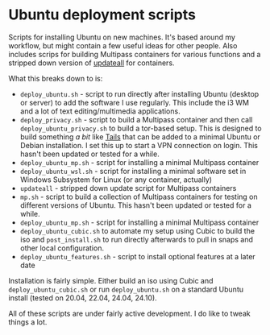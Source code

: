 # Ubuntu deployment scripts

Scripts for installing Ubuntu on new machines. It's based around my workflow, but might contain a few useful ideas for other people. Also includes scrips for building Multipass containers for various functions and a stripped down version of [updateall](https://github.com/teknostatik/updateall) for containers.

What this breaks down to is:

* `deploy_ubuntu.sh` - script to run directly after installing Ubuntu (desktop or server) to add the software I use regularly. This include the i3 WM and a lot of text editing/multimedia applications.
* `deploy_privacy.sh` - script to build a Multipass container and then call `deploy_ubuntu_privacy.sh` to build a tor-based setup. This is designed to build something _a bit_ like [Tails](https://tails.boum.org/) that can be added to a minimal Ubuntu or Debian installation. I set this up to start a VPN connection on login. This hasn't been updated or tested for a while.
* `deploy_ubuntu_mp.sh` - script for installing a minimal Multipass container
* `deploy_ubuntu_wsl.sh` - script for installing a minimal software set in Windows Subsystem for Linux (or any container, actually)
* `updateall` - stripped down update script for Multipass containers
* `mp.sh` - script to build a collection of Multipass containers for testing on different versions of Ubuntu. This hasn't been updated or tested for a while.
* `deploy_ubuntu_mp.sh` - script for installing a minimal Multipass container
* `deploy_ubuntu_cubic.sh` to automate my setup using Cubic to build the iso and `post_install.sh` to run directly afterwards to pull in snaps and other local configuration.
* `deploy_ubuntu_features.sh` - script to install optional features at a later date

Installation is fairly simple. Either build an iso using Cubic and `deploy_ubuntu_cubic.sh` or run `deploy_ubuntu.sh` on a standard Ubuntu install (tested on 20.04, 22.04, 24.04, 24.10).

All of these scripts are under fairly active development. I do like to tweak things a lot.